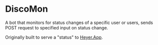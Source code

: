# DiscoMon
A bot that monitors for status changes of a specific user or users, sends POST request to specified input on status change.

Originally built to serve a "status" to [Heyer.App](https://heyer.app).
